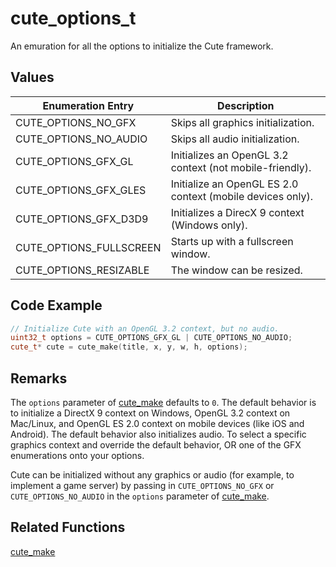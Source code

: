 # cute_options_t

An emuration for all the options to initialize the Cute framework.

## Values

Enumeration Entry | Description
--- | ---
CUTE_OPTIONS_NO_GFX | Skips all graphics initialization. 
CUTE_OPTIONS_NO_AUDIO | Skips all audio initialization.
CUTE_OPTIONS_GFX_GL | Initializes an OpenGL 3.2 context (not mobile-friendly).
CUTE_OPTIONS_GFX_GLES | Initialize an OpenGL ES 2.0 context (mobile devices only).
CUTE_OPTIONS_GFX_D3D9 | Initializes a DirecX 9 context (Windows only).
CUTE_OPTIONS_FULLSCREEN | Starts up with a fullscreen window.
CUTE_OPTIONS_RESIZABLE | The window can be resized.

## Code Example

```cpp
// Initialize Cute with an OpenGL 3.2 context, but no audio.
uint32_t options = CUTE_OPTIONS_GFX_GL | CUTE_OPTIONS_NO_AUDIO;
cute_t* cute = cute_make(title, x, y, w, h, options);
```

## Remarks

The `options` parameter of [cute_make](https://github.com/RandyGaul/cute_framework/blob/master/doc/window/cute_make.md) defaults to `0`. The default behavior is to initialize a DirectX 9 context on Windows, OpenGL 3.2 context on Mac/Linux, and OpenGL ES 2.0 context on mobile devices (like iOS and Android). The default behavior also initializes audio. To select a specific graphics context and override the default behavior, OR one of the GFX enumerations onto your options.

Cute can be initialized without any graphics or audio (for example, to implement a game server) by passing in `CUTE_OPTIONS_NO_GFX` or `CUTE_OPTIONS_NO_AUDIO` in the `options` parameter of [cute_make](https://github.com/RandyGaul/cute_framework/blob/master/doc/window/cute_make.md).

## Related Functions

[cute_make](https://github.com/RandyGaul/cute_framework/tree/master/doc/window/cute_make.md)
